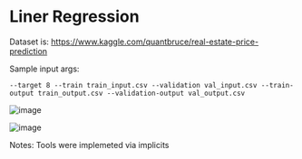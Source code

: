# Liner Regression

Dataset is: https://www.kaggle.com/quantbruce/real-estate-price-prediction

Sample input args:
```
--target 8 --train train_input.csv --validation val_input.csv --train-output train_output.csv --validation-output val_output.csv
```

![image](https://user-images.githubusercontent.com/49230518/137862651-bbc8f89c-5070-40a8-bcc4-ce87c6ffef40.png)

![image](https://user-images.githubusercontent.com/49230518/137862678-dcb4217e-6ab8-470d-b420-19dce575927e.png)


Notes: Tools were implemeted via implicits

